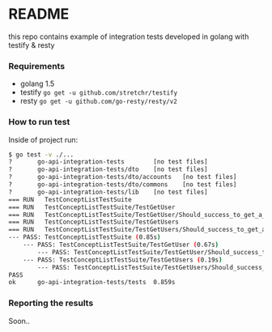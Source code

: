 # README #
this repo contains example of integration tests developed in golang with testify & resty 

### Requirements ###
- golang 1.5 
- testify  `go get -u github.com/stretchr/testify`
- resty    `go get -u github.com/go-resty/resty/v2`

### How to run test ###
Inside of project run:
```bash
$ go test -v ./...
?       go-api-integration-tests        [no test files]
?       go-api-integration-tests/dto    [no test files]
?       go-api-integration-tests/dto/accounts   [no test files]
?       go-api-integration-tests/dto/commons    [no test files]
?       go-api-integration-tests/lib    [no test files]
=== RUN   TestConceptListTestSuite
=== RUN   TestConceptListTestSuite/TestGetUser
=== RUN   TestConceptListTestSuite/TestGetUser/Should_success_to_get_a_user
=== RUN   TestConceptListTestSuite/TestGetUsers
=== RUN   TestConceptListTestSuite/TestGetUsers/Should_success_to_get_all_users
--- PASS: TestConceptListTestSuite (0.85s)
    --- PASS: TestConceptListTestSuite/TestGetUser (0.67s)
        --- PASS: TestConceptListTestSuite/TestGetUser/Should_success_to_get_a_user (0.67s)
    --- PASS: TestConceptListTestSuite/TestGetUsers (0.19s)
        --- PASS: TestConceptListTestSuite/TestGetUsers/Should_success_to_get_all_users (0.19s)
PASS
ok      go-api-integration-tests/tests  0.859s
```

### Reporting the results ###
Soon..